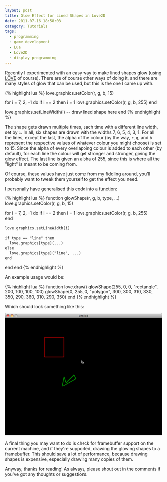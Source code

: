 ```yaml
---
layout: post
title: Glow Effect for Lined Shapes in Love2D
date: 2011-07-16 18:58:03
category: Tutorials
tags:
  - programming
  - game development
  - Lua
  - Love2D
  - display programming
---
```


Recently I experimented with an easy way to make lined shapes glow (using [LÖVE](http://love2d.org) of course). There are of course other ways of doing it, and there are many styles of glow that can be used, but this is the one I came up with.

{% highlight lua %}
love.graphics.setColor(r, g, b, 15)

for i = 7, 2, -1 do
  if i == 2 then
    i = 1
    love.graphics.setColor(r, g, b, 255)
  end
  
  love.graphics.setLineWidth(i)
  -- draw lined shape here
end
{% endhighlight %}

The shape gets drawn multiple times, each time with a different line width, set by `i`. In all, six shapes are drawn with the widths 7, 6, 5, 4, 3, 1. For all the lines, except the last, the alpha of the colour (by the way, `r`, `g`, and `b` represent the respective values of whatever colour you might choose) is set to 15. Since the alpha of every overlapping colour is added to each other (by default), for each line the colour will get stronger and stronger, giving the glow effect. The last line is given an alpha of 255, since this is where all the "light" is meant to be coming from.

Of course, these values have just come from my fiddling around, you'll probably want to tweak them yourself to get the effect you need.

I personally have generalised this code into a function:

{% highlight lua %}
function glowShape(r, g, b, type, ...)
  love.graphics.setColor(r, g, b, 15)
  
  for i = 7, 2, -1 do
    if i == 2 then
      i = 1
      love.graphics.setColor(r, g, b, 255)    
    end
    
    love.graphics.setLineWidth(i)
    
    if type == "line" then
      love.graphics[type](...)
    else
      love.graphics[type]("line", ...)
    end
  end
end
{% endhighlight %}

An example usage would be:

{% highlight lua %}
function love.draw()
  glowShape(255, 0, 0, "rectangle", 200, 100, 100, 100)
  glowShape(0, 255, 0, "polygon", 300, 300, 310, 330, 350, 290, 360, 310, 290, 350)
end
{% endhighlight %}

Which should look something like this:

![A couple of glowing shapes.](/images/posts/love2d_shape_glow.png)

A final thing you may want to do is check for framebuffer support on the current machine, and if they're supported, drawing the glowing shapes to a framebuffer. This should save a lot of performance, because drawing shapes is expensive, especially drawing many copies of them.

Anyway, thanks for reading! As always, please shout out in the comments if you've got any thoughts or suggestions.
